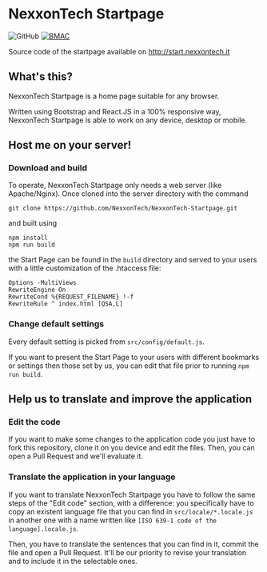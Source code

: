 # NexxonTech Startpage

![GitHub](https://img.shields.io/github/license/nexxontech/nexxontech-startpage?style=flat-square)
[![BMAC](https://img.shields.io/badge/Donate-Buy%20Me%20A%20Coffee-orange.svg?style=flat-square)](https://www.buymeacoffee.com/Occhioverde03)

Source code of the startpage available on http://start.nexxontech.it

## What's this?

NexxonTech Startpage is a home page suitable for any browser.

Written using Bootstrap and React.JS in a 100% responsive way, NexxonTech Startpage is able to work on any device, desktop or mobile.

## Host me on your server!

### Download and build

To operate, NexxonTech Startpage only needs a web server (like Apache/Nginx).
Once cloned into the server directory with the command

```Sh
git clone https://github.com/NexxonTech/NexxonTech-Startpage.git
```

and built using

```Sh
npm install
npm run build
```

the Start Page can be found in the `build` directory and served to your users with a little customization of the .htaccess file:

```
Options -MultiViews
RewriteEngine On
RewriteCond %{REQUEST_FILENAME} !-f
RewriteRule ^ index.html [QSA,L]
```

### Change default settings

Every default setting is picked from `src/config/default.js`.

If you want to present the Start Page to your users with different bookmarks or settings then those set by us, you can edit that file prior to running `npm run build`.

## Help us to translate and improve the application

### Edit the code

If you want to make some changes to the application code you just have to fork this repository, clone it on you device and edit the files. Then, you can open a Pull Request and we'll evaluate it.

### Translate the application in your language

If you want to translate NexxonTech Startpage you have to follow the same steps of the "Edit code" section, with a difference: you specifically have to copy an existent language file that you can find in `src/locale/*.locale.js` in another one with a name written like `[ISO 639-1 code of the language].locale.js`.

Then, you have to translate the sentences that you can find in it, commit the file and open a Pull Request. It'll be our priority to revise your translation and to include it in the selectable ones.
